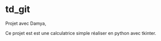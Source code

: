 # td_git
Projet avec Damya,

Ce projet est est une calculatrice simple réaliser en python avec tkinter.
